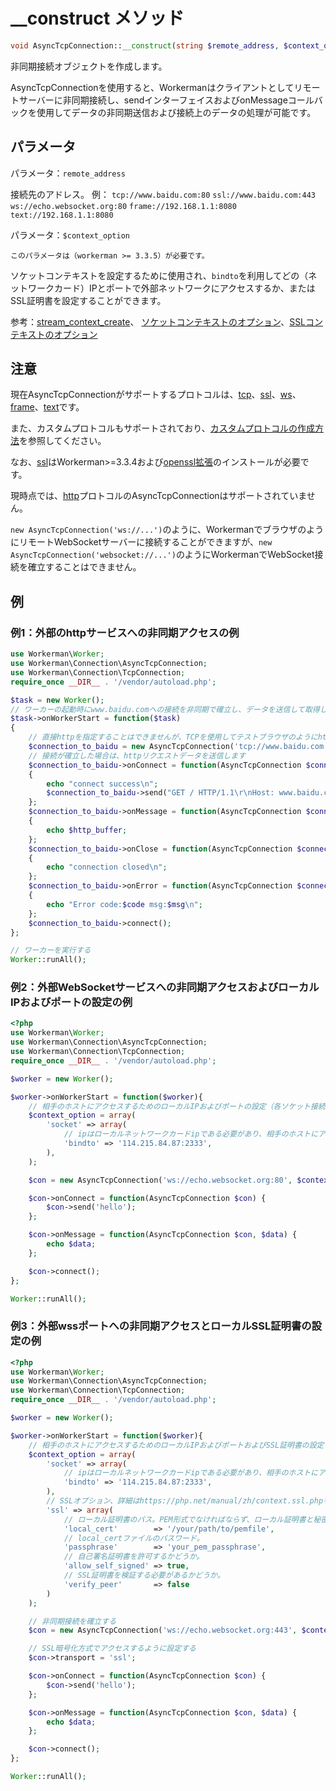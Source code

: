 # __construct メソッド
```php
void AsyncTcpConnection::__construct(string $remote_address, $context_option = null)
```
非同期接続オブジェクトを作成します。

AsyncTcpConnectionを使用すると、Workermanはクライアントとしてリモートサーバーに非同期接続し、sendインターフェイスおよびonMessageコールバックを使用してデータの非同期送信および接続上のデータの処理が可能です。

## パラメータ
パラメータ：``` remote_address ```

接続先のアドレス。
例：
 ``` tcp://www.baidu.com:80 ```
 ``` ssl://www.baidu.com:443 ```
 ``` ws://echo.websocket.org:80 ```
 ``` frame://192.168.1.1:8080 ```
 ``` text://192.168.1.1:8080 ```

パラメータ：``` $context_option ```

``` このパラメータは（workerman >= 3.3.5）が必要です。 ```

ソケットコンテキストを設定するために使用され、```bindto```を利用してどの（ネットワークカード）IPとポートで外部ネットワークにアクセスするか、またはSSL証明書を設定することができます。

参考：[stream_context_create](https://php.net/manual/en/function.stream-context-create.php)、 [ソケットコンテキストのオプション](https://php.net/manual/zh/context.socket.php)、[SSLコンテキストのオプション](https://php.net/manual/zh/context.ssl.php)

## 注意

現在AsyncTcpConnectionがサポートするプロトコルは、[tcp](https://baike.baidu.com/subview/32754/8048820.htm)、[ssl](https://baike.baidu.com/view/525499.htm)、[ws](appendices/about-ws.md)、[frame](appendices/about-frame.md)、[text](appendices/about-text.md)です。

また、カスタムプロトコルもサポートされており、[カスタムプロトコルの作成方法](../protocols/how-protocols.md)を参照してください。

なお、[ssl](https://baike.baidu.com/view/525499.htm)はWorkerman>=3.3.4および[openssl拡張](https://php.net/manual/zh/book.openssl.php)のインストールが必要です。

現時点では、[http](https://baike.baidu.com/view/9472.htm)プロトコルのAsyncTcpConnectionはサポートされていません。

```new AsyncTcpConnection('ws://...')```のように、WorkermanでブラウザのようにリモートWebSocketサーバーに接続することができますが、```new AsyncTcpConnection('websocket://...')```のようにWorkermanでWebSocket接続を確立することはできません。

## 例

### 例1：外部のhttpサービスへの非同期アクセスの例
```php
use Workerman\Worker;
use Workerman\Connection\AsyncTcpConnection;
use Workerman\Connection\TcpConnection;
require_once __DIR__ . '/vendor/autoload.php';

$task = new Worker();
// ワーカーの起動時にwww.baidu.comへの接続を非同期で確立し、データを送信して取得します
$task->onWorkerStart = function($task)
{
    // 直接httpを指定することはできませんが、TCPを使用してテストブラウザのようにhttpプロトコルのデータを送信できます。
    $connection_to_baidu = new AsyncTcpConnection('tcp://www.baidu.com:80');
    // 接続が確立した場合は、httpリクエストデータを送信します
    $connection_to_baidu->onConnect = function(AsyncTcpConnection $connection_to_baidu)
    {
        echo "connect success\n";
        $connection_to_baidu->send("GET / HTTP/1.1\r\nHost: www.baidu.com\r\nConnection: keep-alive\r\n\r\n");
    };
    $connection_to_baidu->onMessage = function(AsyncTcpConnection $connection_to_baidu, $http_buffer)
    {
        echo $http_buffer;
    };
    $connection_to_baidu->onClose = function(AsyncTcpConnection $connection_to_baidu)
    {
        echo "connection closed\n";
    };
    $connection_to_baidu->onError = function(AsyncTcpConnection $connection_to_baidu, $code, $msg)
    {
        echo "Error code:$code msg:$msg\n";
    };
    $connection_to_baidu->connect();
};

// ワーカーを実行する
Worker::runAll();
```

### 例2：外部WebSocketサービスへの非同期アクセスおよびローカルIPおよびポートの設定の例
```php
<?php
use Workerman\Worker;
use Workerman\Connection\AsyncTcpConnection;
use Workerman\Connection\TcpConnection;
require_once __DIR__ . '/vendor/autoload.php';

$worker = new Worker();

$worker->onWorkerStart = function($worker){
    // 相手のホストにアクセスするためのローカルIPおよびポートの設定（各ソケット接続はローカルポートを占有します）
    $context_option = array(
        'socket' => array(
            // ipはローカルネットワークカードipである必要があり、相手のホストにアクセス可能でなければならない
            'bindto' => '114.215.84.87:2333',
        ),
    );

    $con = new AsyncTcpConnection('ws://echo.websocket.org:80', $context_option);

    $con->onConnect = function(AsyncTcpConnection $con) {
        $con->send('hello');
    };

    $con->onMessage = function(AsyncTcpConnection $con, $data) {
        echo $data;
    };

    $con->connect();
};

Worker::runAll();
```

### 例3：外部wssポートへの非同期アクセスとローカルSSL証明書の設定の例
```php
<?php
use Workerman\Worker;
use Workerman\Connection\AsyncTcpConnection;
use Workerman\Connection\TcpConnection;
require_once __DIR__ . '/vendor/autoload.php';

$worker = new Worker();

$worker->onWorkerStart = function($worker){
    // 相手のホストにアクセスするためのローカルIPおよびポートおよびSSL証明書の設定
    $context_option = array(
        'socket' => array(
            // ipはローカルネットワークカードipである必要があり、相手のホストにアクセス可能でなければならない
            'bindto' => '114.215.84.87:2333',
        ),
        // SSLオプション、詳細はhttps://php.net/manual/zh/context.ssl.phpを参照してください。
        'ssl' => array(
            // ローカル証明書のパス。PEM形式でなければならず、ローカル証明書と秘密鍵を含んでいなければなりません。
            'local_cert'        => '/your/path/to/pemfile',
            // local_certファイルのパスワード。
            'passphrase'        => 'your_pem_passphrase',
            // 自己署名証明書を許可するかどうか。
            'allow_self_signed' => true,
            // SSL証明書を検証する必要があるかどうか。
            'verify_peer'       => false
        )
    );

    // 非同期接続を確立する
    $con = new AsyncTcpConnection('ws://echo.websocket.org:443', $context_option);

    // SSL暗号化方式でアクセスするように設定する
    $con->transport = 'ssl';

    $con->onConnect = function(AsyncTcpConnection $con) {
        $con->send('hello');
    };

    $con->onMessage = function(AsyncTcpConnection $con, $data) {
        echo $data;
    };

    $con->connect();
};

Worker::runAll();
```
